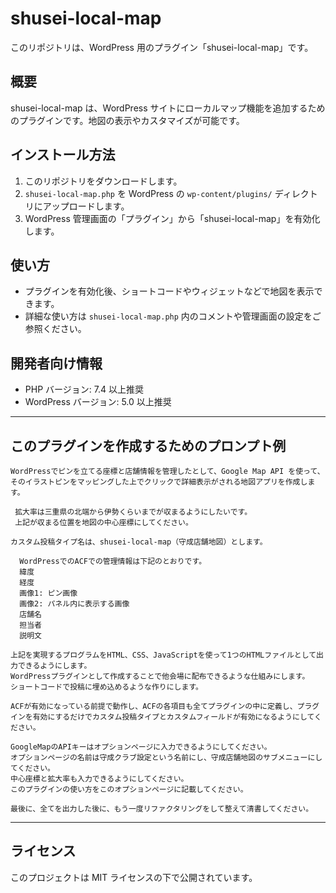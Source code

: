 # shusei-local-map

このリポジトリは、WordPress 用のプラグイン「shusei-local-map」です。

## 概要

shusei-local-map は、WordPress サイトにローカルマップ機能を追加するためのプラグインです。地図の表示やカスタマイズが可能です。

## インストール方法

1. このリポジトリをダウンロードします。
2. `shusei-local-map.php` を WordPress の `wp-content/plugins/` ディレクトリにアップロードします。
3. WordPress 管理画面の「プラグイン」から「shusei-local-map」を有効化します。

## 使い方

- プラグインを有効化後、ショートコードやウィジェットなどで地図を表示できます。
- 詳細な使い方は `shusei-local-map.php` 内のコメントや管理画面の設定をご参照ください。

## 開発者向け情報

- PHP バージョン: 7.4 以上推奨
- WordPress バージョン: 5.0 以上推奨

---

## このプラグインを作成するためのプロンプト例

```
WordPressでピンを立てる座標と店舗情報を管理したとして、Google Map API を使って、そのイラストピンをマッピングした上でクリックで詳細表示がされる地図アプリを作成します。  

 拡大率は三重県の北端から伊勢くらいまでが収まるようにしたいです。 
 上記が収まる位置を地図の中心座標にしてください。 

カスタム投稿タイプ名は、shusei-local-map（守成店舗地図）とします。

  WordPressでのACFでの管理情報は下記のとおりです。  
  緯度  
  経度  
  画像1: ピン画像
  画像2: パネル内に表示する画像
  店舗名  
  担当者  
  説明文  

上記を実現するプログラムをHTML、CSS、JavaScriptを使って1つのHTMLファイルとして出力できるようにします。  
WordPressプラグインとして作成することで他会場に配布できるような仕組みにします。
ショートコードで投稿に埋め込めるような作りにします。

ACFが有効になっている前提で動作し、ACFの各項目も全てプラグインの中に定義し、プラグインを有効にするだけでカスタム投稿タイプとカスタムフィールドが有効になるようにしてください。

GoogleMapのAPIキーはオプションページに入力できるようにしてください。
オプションページの名前は守成クラブ設定という名前にし、守成店舗地図のサブメニューにしてください。
中心座標と拡大率も入力できるようにしてください。
このプラグインの使い方をこのオプションページに記載してください。

最後に、全てを出力した後に、もう一度リファクタリングをして整えて清書してください。
```

---

## ライセンス

このプロジェクトは MIT ライセンスの下で公開されています。
